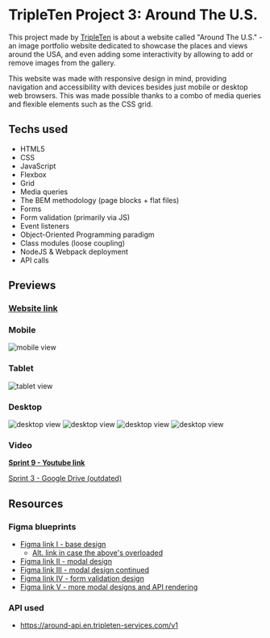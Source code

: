 # TripleTen Project 3: Around The U.S.

This project made by [TripleTen](https://tripleten.co.il) is about a website called "Around The U.S." - an image portfolio website dedicated to showcase the places and views around the USA, and even adding some interactivity by allowing to add or remove images from the gallery.

This website was made with responsive design in mind, providing navigation and accessibility with devices besides just mobile or desktop web browsers. This was made possible thanks to a combo of media queries and flexible elements such as the CSS grid.

## Techs used

- HTML5
- CSS
- JavaScript
- Flexbox
- Grid
- Media queries
- The BEM methodology (page blocks + flat files)
- Forms
- Form validation (primarily via JS)
- Event listeners
- Object-Oriented Programming paradigm
- Class modules (loose coupling)
- NodeJS & Webpack deployment
- API calls

## Previews

### [Website link](https://pragmaticLudusian.github.io/se_project_aroundtheus)

### Mobile

![mobile view](src/images/demo/screenshot_320.png "Mobile view")

### Tablet

![tablet view](src/images/demo/screenshot_640.png "Tablet view")

### Desktop

![desktop view](src/images/demo/screenshot_960_1.png "Desktop view")
![desktop view](src/images/demo/screenshot_960_2.png "Edit profile modal window")
![desktop view](src/images/demo/screenshot_960_3.png "Card image view modal window")
![desktop view](src/images/demo/screenshot_960_4.png "Form validation")

### Video

[**Sprint 9 - Youtube link**](https://youtu.be/-d1Hk_sM61M)

[Sprint 3 - Google Drive (outdated)](https://drive.google.com/file/d/1Ubwb2TJiIOi9OMVTyT707nrn7GscelmX/view?usp=drive_link)

## Resources

### Figma blueprints

- [Figma link I - base design](https://www.figma.com/file/Es8zZP3ARGH9JGcw60i3OD/Sprint-3_-Around-the-US?node-id=6432%3A147&t=7oYKsnPJeNJQDFCB-1)
  - [Alt. link in case the above's overloaded](https://www.figma.com/file/ii4xxsJ0ghevUOcssTlHZv/Sprint-3%3A-Around-the-US?node-id=0%3A1)
- [Figma link II - modal design](https://www.figma.com/file/EO5AaNCuzzFL7X5gSY7HwQ/Sprint-4_-Around-The-U.S.-_-desktop-%2B-mobile?t=3hvVWRz9LUFsxyNn-6)
- [Figma link III - modal design continued](<https://www.figma.com/file/JFPhASqvZ5pBjQV2ouUlim/Sprint-5_-Around-The-U.S.-_-desktop-%2B-mobile-(Copy)?t=3hvVWRz9LUFsxyNn-6>)
- [Figma link IV - form validation design](https://www.figma.com/file/N3zUeequnpvMX807FfYAZW/Sprint-6-Around-The-U.S.?node-id=0-1&t=88iVO80aevkZBggI-0)
- [Figma link V - more modal designs and API rendering](https://www.figma.com/design/xQVeb8gprjukPVKXiLXS5T/Sprint-9%3A-Applied-JavaScript?node-id=1-177&node-type=frame&t=QTdL17iMSJRiqGUZ-0)

### API used

- https://around-api.en.tripleten-services.com/v1
